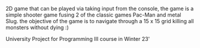 2D game that can be played via taking input from the console, the game is a simple shooter game fusing 2 of the classic games Pac-Man and metal Slug.
the objective of the game is to navigate through a 15 x 15 grid killing all monsters without dying :)

University Project for Programming III course in Winter 23' 
